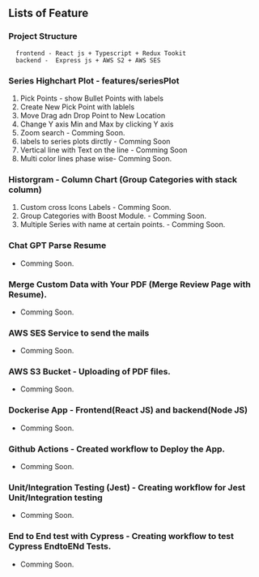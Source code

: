 ## Lists of Feature
  ### Project Structure
      frontend - React js + Typescript + Redux Tookit
      backend -  Express js + AWS S2 + AWS SES
  ### Series Highchart Plot - features/seriesPlot
   1. Pick Points - show Bullet Points with labels
   2. Create New Pick Point with lablels
   3. Move Drag adn Drop Point to New Location
   4. Change Y axis Min and Max by clicking Y axis
   5. Zoom search - Comming Soon.
   6. labels to series plots dirctly - Comming Soon
   7. Vertical line with Text on the line - Comming Soon
   8. Multi color lines phase wise- Comming Soon.
  ### Historgram - Column Chart (Group Categories with stack column)
  1. Custom cross Icons Labels - Comming Soon.
  2. Group Categories with Boost Module. - Comming Soon.
  3. Multiple Series with name at certain points. - Comming Soon.
 ### Chat GPT Parse Resume
 - Comming Soon.
 ### Merge Custom Data with Your PDF (Merge Review Page with Resume).
 - Comming Soon.
 ### AWS SES Service to send the mails
  - Comming Soon.
 ### AWS S3 Bucket - Uploading of PDF files.
  - Comming Soon.
 ### Dockerise App - Frontend(React JS) and backend(Node JS)
  - Comming Soon.
 ### Github Actions  - Created workflow to Deploy the App.
  - Comming Soon.
 ### Unit/Integration Testing (Jest) - Creating workflow for Jest Unit/Integration testing 
  - Comming Soon.
 ### End to End test with Cypress - Creating workflow to test Cypress EndtoENd Tests.
  - Comming Soon.

  


  


